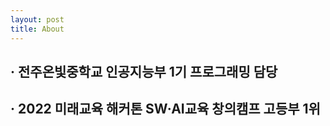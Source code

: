 ```yaml
---
layout: post
title: About
---
```


## ‧ 전주온빛중학교 인공지능부 1기 프로그래밍 담당
## ‧ 2022 미래교육 해커톤 SW·AI교육 창의캠프 고등부 1위